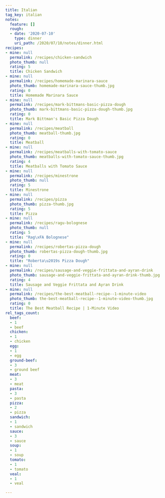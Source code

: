 ```yaml
---
title: Italian
tag_key: italian
notes:
  feature: []
  rough:
  - date: '2020-07-10'
    type: dinner
    uri_path: /2020/07/10/notes/dinner.html
recipes:
- mine: null
  permalink: /recipes/chicken-sandwich
  photo_thumb: null
  rating: 5
  title: Chicken Sandwich
- mine: null
  permalink: /recipes/homemade-marinara-sauce
  photo_thumb: homemade-marinara-sauce-thumb.jpg
  rating: 0
  title: Homemade Marinara Sauce
- mine: null
  permalink: /recipes/mark-bittmans-basic-pizza-dough
  photo_thumb: mark-bittmans-basic-pizza-dough-thumb.jpg
  rating: 0
  title: Mark Bittman's Basic Pizza Dough
- mine: null
  permalink: /recipes/meatball
  photo_thumb: meatball-thumb.jpg
  rating: 0
  title: Meatball
- mine: null
  permalink: /recipes/meatballs-with-tomato-sauce
  photo_thumb: meatballs-with-tomato-sauce-thumb.jpg
  rating: 4
  title: Meatballs with Tomato Sauce
- mine: null
  permalink: /recipes/minestrone
  photo_thumb: null
  rating: 5
  title: Minestrone
- mine: null
  permalink: /recipes/pizza
  photo_thumb: pizza-thumb.jpg
  rating: 5
  title: Pizza
- mine: null
  permalink: /recipes/ragu-bolognese
  photo_thumb: null
  rating: 5
  title: "Rag\xFA Bolognese"
- mine: null
  permalink: /recipes/robertas-pizza-dough
  photo_thumb: robertas-pizza-dough-thumb.jpg
  rating: 0
  title: "Roberta\u2019s Pizza Dough"
- mine: null
  permalink: /recipes/sausage-and-veggie-frittata-and-ayran-drink
  photo_thumb: sausage-and-veggie-frittata-and-ayran-drink-thumb.jpg
  rating: 4
  title: Sausage and Veggie Frittata and Ayran Drink
- mine: null
  permalink: /recipes/the-best-meatball-recipe--1-minute-video
  photo_thumb: the-best-meatball-recipe--1-minute-video-thumb.jpg
  rating: 0
  title: The Best Meatball Recipe | 1-Minute Video
rel_tags_count:
  beef:
  - 1
  - beef
  chicken:
  - 1
  - chicken
  egg:
  - 1
  - egg
  ground-beef:
  - 3
  - ground beef
  meat:
  - 3
  - meat
  pasta:
  - 3
  - pasta
  pizza:
  - 2
  - pizza
  sandwich:
  - 1
  - sandwich
  sauce:
  - 3
  - sauce
  soup:
  - 1
  - soup
  tomato:
  - 1
  - tomato
  veal:
  - 1
  - veal

---
```

